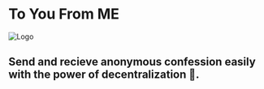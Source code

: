 # To You From ME


![Logo](https://i.ibb.co/Fb3TqKH/to-you-removebg-preview.png)

## Send and recieve anonymous confession easily with the power of decentralization 🚀.